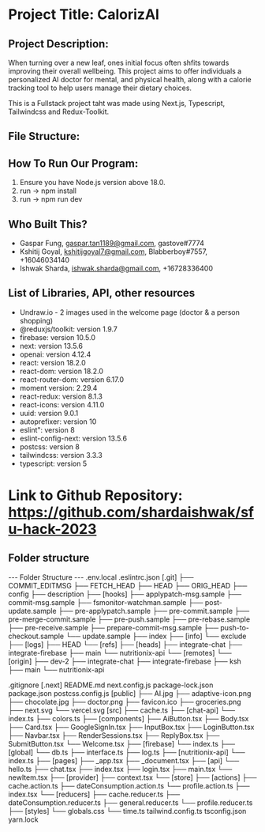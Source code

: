 # **Project Title: CalorizAI**

## **Project Description:**

When turning over a new leaf, ones initial focus often shfits towards improving their overall wellbeing.
This project aims to offer individuals a personalized AI doctor for mental, and physical health, along with a calorie tracking tool to help users manage their dietary choices.

This is a Fullstack project taht was made using Next.js, Typescript, Tailwindcss and Redux-Toolkit.

## **File Structure:**

## **How To Run Our Program:**

1. Ensure you have Node.js version above 18.0.
2. run -> npm install
3. run -> npm run dev

## **Who Built This?**

- Gaspar Fung, gaspar.tan1189@gmail.com, gastove#7774
- Kshitij Goyal, kshitijgoyal7@gmail.com, Blabberboy#7557, +16046034140
- Ishwak Sharda, ishwak.sharda@gmail.com, +16728336400

## **List of Libraries, API, other resources**

- Undraw.io - 2 images used in the welcome page (doctor & a person shopping)
- @reduxjs/toolkit: version 1.9.7
- firebase: version 10.5.0
- next: version 13.5.6
- openai: version 4.12.4
- react: version 18.2.0
- react-dom: version 18.2.0
- react-router-dom: version 6.17.0
- moment version: 2.29.4
- react-redux: version 8.1.3
- react-icons: version 4.11.0
- uuid: version 9.0.1
- autoprefixer: version 10
- eslint": version 8
- eslint-config-next: version 13.5.6
- postcss: version 8
- tailwindcss: version 3.3.3
- typescript: version 5

# **Link to Github Repository: https://github.com/shardaishwak/sfu-hack-2023**

## Folder structure
--- Folder Structure ---
.env.local
.eslintrc.json
[.git]
    ├── COMMIT_EDITMSG
    ├── FETCH_HEAD
    ├── HEAD
    ├── ORIG_HEAD
    ├── config
    ├── description
    ├── [hooks]
        ├── applypatch-msg.sample
        ├── commit-msg.sample
        ├── fsmonitor-watchman.sample
        ├── post-update.sample
        ├── pre-applypatch.sample
        ├── pre-commit.sample
        ├── pre-merge-commit.sample
        ├── pre-push.sample
        ├── pre-rebase.sample
        ├── pre-receive.sample
        ├── prepare-commit-msg.sample
        ├── push-to-checkout.sample
        └── update.sample
    ├── index
    ├── [info]
        └── exclude
    ├── [logs]
        ├── HEAD
        └── [refs]
            ├── [heads]
                ├── integrate-chat
                ├── integrate-firebase
                ├── main
                └── nutritionix-api
            └── [remotes]
                └── [origin]
                    ├── dev-2
                    ├── integrate-chat
                    ├── integrate-firebase
                    ├── ksh
                    ├── main
                    └── nutritionix-api
   
.gitignore
[.next]
README.md
next.config.js
package-lock.json
package.json
postcss.config.js
[public]
    ├── AI.jpg
    ├── adaptive-icon.png
    ├── chocolate.jpg
    ├── doctor.png
    ├── favicon.ico
    ├── groceries.png
    ├── next.svg
    └── vercel.svg
[src]
    ├── cache.ts
    ├── [chat-api]
        └── index.ts
    ├── colors.ts
    ├── [components]
        ├── AiButton.tsx
        ├── Body.tsx
        ├── Card.tsx
        ├── GoogleSignIn.tsx
        ├── InputBox.tsx
        ├── LoginButton.tsx
        ├── Navbar.tsx
        ├── RenderSessions.tsx
        ├── ReplyBox.tsx
        ├── SubmitButton.tsx
        └── Welcome.tsx
    ├── [firebase]
        └── index.ts
    ├── [global]
        └── db.ts
    ├── interface.ts
    ├── log.ts
    ├── [nutritionix-api]
        └── index.ts
    ├── [pages]
        ├── _app.tsx
        ├── _document.tsx
        ├── [api]
            └── hello.ts
        ├── chat.tsx
        ├── index.tsx
        ├── login.tsx
        ├── main.tsx
        └── newItem.tsx
    ├── [provider]
        ├── context.tsx
        └── [store]
            ├── [actions]
                ├── cache.action.ts
                ├── dateConsumption.action.ts
                └── profile.action.ts
            ├── index.tsx
            └── [reducers]
                ├── cache.reducer.ts
                ├── dateConsumption.reducer.ts
                ├── general.reducer.ts
                └── profile.reducer.ts
    ├── [styles]
        └── globals.css
    └── time.ts
tailwind.config.ts
tsconfig.json
yarn.lock
